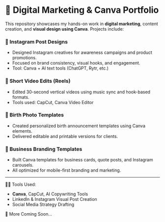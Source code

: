 # 🎯 Digital Marketing & Canva Portfolio

This repository showcases my hands-on work in **digital marketing**, content creation, and **visual design using Canva**. Projects include:

### 🔹 Instagram Post Designs
- Designed Instagram creatives for awareness campaigns and product promotions.
- Focused on brand consistency, visual hooks, and engagement.
- Tool: Canva + AI text tools (ChatGPT, Rytr, etc.)

### 🔹 Short Video Edits (Reels)
- Edited 30-second vertical videos using music sync and hook-based formats.
- Tools used: CapCut, Canva Video Editor

### 🔹 Birth Photo Templates
- Created personalized birth announcement templates using Canva elements.
- Delivered editable and printable versions for clients.

### 🔹 Business Branding Templates
- Built Canva templates for business cards, quote posts, and Instagram carousels.
- All optimized for mobile-first branding and marketing.

---

👩‍💻 Tools Used:  
- **Canva**, CapCut, AI Copywriting Tools  
- LinkedIn & Instagram Visual Post Creation  
- Social Media Strategy Drafting

🧩 More Coming Soon...
